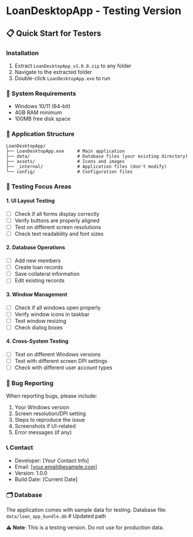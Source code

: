 
# LoanDesktopApp - Testing Version

## 📋 Quick Start for Testers

### Installation
1. Extract `LoanDesktopApp_v1.0.0.zip` to any folder
2. Navigate to the extracted folder
3. Double-click `LoanDesktopApp.exe` to run

### 🔧 System Requirements
- Windows 10/11 (64-bit)
- 4GB RAM minimum
- 100MB free disk space

### 📁 Application Structure
```
LoanDesktopApp/
├── LoanDesktopApp.exe     # Main application
├── data/                  # Database files (your existing directory)
├── assets/                # Icons and images
├── _internal/             # Application files (don't modify)
└── config/                # Configuration files
```

### 🎯 Testing Focus Areas

#### 1. UI Layout Testing
- [ ] Check if all forms display correctly
- [ ] Verify buttons are properly aligned
- [ ] Test on different screen resolutions
- [ ] Check text readability and font sizes

#### 2. Database Operations
- [ ] Add new members
- [ ] Create loan records
- [ ] Save collateral information
- [ ] Edit existing records

#### 3. Window Management
- [ ] Check if all windows open properly
- [ ] Verify window icons in taskbar
- [ ] Test window resizing
- [ ] Check dialog boxes

#### 4. Cross-System Testing
- [ ] Test on different Windows versions
- [ ] Test with different screen DPI settings
- [ ] Check with different user account types

### 🐛 Bug Reporting
When reporting bugs, please include:
1. Your Windows version
2. Screen resolution/DPI setting
3. Steps to reproduce the issue
4. Screenshots if UI-related
5. Error messages (if any)

### 📞 Contact
- Developer: [Your Contact Info]
- Email: [your.email@example.com]
- Version: 1.0.0
- Build Date: [Current Date]

### 🗂️ Database
The application comes with sample data for testing.
Database file: `data/loan_app_bundle.db`  # Updated path

⚠️ **Note**: This is a testing version. Do not use for production data.

